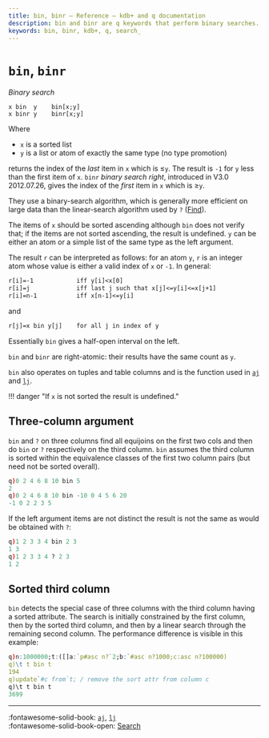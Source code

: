 ```yaml
---
title: bin, binr – Reference – kdb+ and q documentation
description: bin and binr are q keywords that perform binary searches.
keywords: bin, binr, kdb+, q, search_
---
```

# `bin`, `binr`





_Binary search_

```syntax
x bin  y    bin[x;y]
x binr y    binr[x;y]
```

Where

-   `x` is a sorted list
-   `y` is a list or atom of exactly the same type (no type promotion)

returns the index of the _last_ item in `x` which is ≤`y`. The result is `-1` for `y` less than the first item of `x`.
`binr` _binary search right_, introduced in V3.0 2012.07.26, gives the index of the _first_ item in `x` which is ≥`y`.

They use a binary-search algorithm, which is generally more efficient on large data than the linear-search algorithm used by `?` ([Find](find.md)).

The items of `x` should be sorted ascending although `bin` does not verify that; if the items are not sorted ascending, the result is undefined. `y` can be either an atom or a simple list of the same type as the left argument.

The result `r` can be interpreted as follows: for an atom `y`, `r` is an integer atom whose value is either a valid index of `x` or `-1`. In general:

```txt
r[i]=-1            iff y[i]<x[0]
r[i]=j             iff last j such that x[j]<=y[i]<=x[j+1]
r[i]=n-1           iff x[n-1]<=y[i]
```

and

```txt
r[j]=x bin y[j]    for all j in index of y
```

Essentially `bin` gives a half-open interval on the left.

`bin` and `binr` are right-atomic: their results have the same count as `y`.

`bin` also operates on tuples and table columns and is the function used in [`aj`](aj.md) and [`lj`](lj.md).

!!! danger "If `x` is not sorted the result is undefined."


## Three-column argument

`bin` and `?` on three columns find all equijoins on the first two cols and then do `bin` or `?` respectively on the third column. `bin` assumes the third column is sorted within the equivalence classes of the first two column pairs (but need not be sorted overall).

```q
q)0 2 4 6 8 10 bin 5
2
q)0 2 4 6 8 10 bin -10 0 4 5 6 20
-1 0 2 2 3 5
```

If the left argument items are not distinct the result is not the same as would be obtained with `?`:

```q
q)1 2 3 3 4 bin 2 3
1 3
q)1 2 3 3 4 ? 2 3
1 2
```


## Sorted third column

`bin` detects the special case of three columns with the third column having a sorted attribute. The search is initially constrained by the first column, then by the sorted third column, and then by a linear search through the remaining second column. The performance difference is visible in this example:

```q
q)n:1000000;t:([]a:`p#asc n?`2;b:`#asc n?1000;c:asc n?100000)
q)\t t bin t
194
q)update`#c from`t; / remove the sort attr from column c
q)\t t bin t
3699
```


----

:fontawesome-solid-book:
[`aj`](aj.md), [`lj`](lj.md)
<br>
:fontawesome-solid-book-open:
[Search](../basics/by-topic.md#search)

